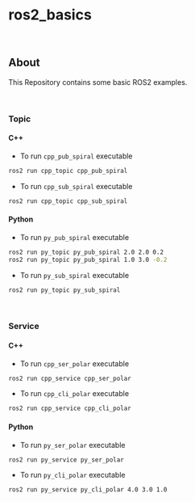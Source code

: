 # ros2_basics

</br>

## About

This Repository contains some basic ROS2 examples.

</br>

### Topic

#### C++

* To run `cpp_pub_spiral` executable

```bash
ros2 run cpp_topic cpp_pub_spiral
```

* To run `cpp_sub_spiral` executable

```bash
ros2 run cpp_topic cpp_sub_spiral
```

#### Python

* To run `py_pub_spiral` executable

```bash
ros2 run py_topic py_pub_spiral 2.0 2.0 0.2
ros2 run py_topic py_pub_spiral 1.0 3.0 -0.2
```

* To run `py_sub_spiral` executable

```bash
ros2 run py_topic py_sub_spiral
```

</br>

### Service

#### C++

* To run `cpp_ser_polar` executable

```bash
ros2 run cpp_service cpp_ser_polar
```

* To run `cpp_cli_polar` executable

```bash
ros2 run cpp_service cpp_cli_polar
```

#### Python

* To run `py_ser_polar` executable

```bash
ros2 run py_service py_ser_polar
```

* To run `py_cli_polar` executable

```bash
ros2 run py_service py_cli_polar 4.0 3.0 1.0
```
